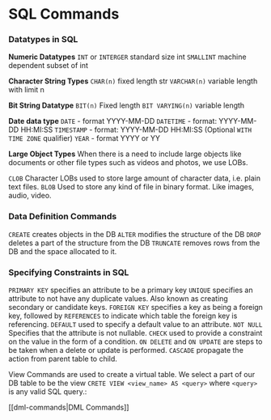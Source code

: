 # SQL Commands

### Datatypes in SQL

**Numeric Datatypes**
`INT` or `INTERGER` standard size int
`SMALLINT` machine dependent subset of int

**Character String Types**
`CHAR(n)` fixed length str
`VARCHAR(n)` variable length with limit n


**Bit String Datatype**
`BIT(n)` Fixed length
`BIT VARYING(n)` variable length

**Date data type**
`DATE` - format YYYY-MM-DD
`DATETIME` - format: YYYY-MM-DD HH:MI:SS
`TIMESTAMP` - format: YYYY-MM-DD HH:MI:SS (Optional `WITH TIME ZONE` qualifier)
`YEAR` - format YYYY or YY

**Large Object Types**
When there is a need to include large objects like documents or other file types such as videos and photos, we use LOBs.

`CLOB` Character LOBs used to store large amount of character data, i.e. plain text files.
`BLOB` Used to store any kind of file in binary format. Like images, audio, video.

### Data Definition Commands

`CREATE` creates objects in the DB
`ALTER` modifies the structure of the DB
`DROP` deletes a part of the structure from the DB
`TRUNCATE` removes rows from the DB and the space allocated to it.

### Specifying Constraints in SQL
`PRIMARY KEY`  specifies an attribute to be a primary key
`UNIQUE` specifies an attribute to not have any duplicate values. Also known as creating secondary or candidate keys.
`FOREIGN KEY` specifies a key as being a foreign key, followed by `REFERENCES` to indicate which table the foreign key is referencing.
`DEFAULT` used to specify a default value to an attribute.
`NOT NULL` Specifies that the attribute is not nullable.
`CHECK` used to provide a constraint on the value in the form of a condition.
`ON DELETE` and `ON UPDATE` are steps to be taken when a delete or update is performed.
`CASCADE` propagate the action from parent table to child.

View Commands are used to create a virtual table. We select a part of our DB table to be  the view
`CRETE VIEW <view_name> AS <query>` where `<query>` is any valid SQL query.:

[[dml-commands|DML Commands]]

